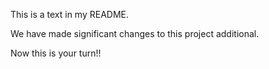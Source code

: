 This is a text in my README. 

We have made significant changes to this project additional.


Now this is your turn!!